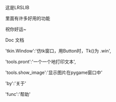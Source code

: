 这是LRSLIB

里面有许多好用的功能

祝你好运~

Doc   文档

'tkin.Window':'仿tk窗口，用Button时，Tk()为 .win',

'tools.pront':'一个一个地打印文本',

'tools.show_image':'显示图片在pygame窗口中'

'by':'关于'

'func':'帮助'
